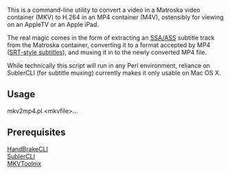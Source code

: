 This is a command-line utility to convert a video in a Matroska video container (MKV) to H.264 in an MP4 container (M4V), ostensibly for viewing on an AppleTV or an Apple iPad.

The real magic comes in the form of extracting an [SSA/ASS](http://www.matroska.org/technical/specs/subtitles/ssa.html) subtitle track from the Matroska container, converting it to a format accepted by MP4 ([SRT-style subtitles](http://www.matroska.org/technical/specs/subtitles/srt.html)), and muxing it in to the newly converted MP4 file.

While technically this script will run in any Perl environment, reliance on SublerCLI (for subtitle muxing) currently makes it only usable on Mac OS X.

Usage
-----
mkv2mp4.pl \<mkvfile\>...

Prerequisites
-------------
[HandBrakeCLI](http://handbrake.fr/)  
[SublerCLI](http://code.google.com/p/subler/)  
[MKVToolnix](http://www.bunkus.org/videotools/mkvtoolnix/)

